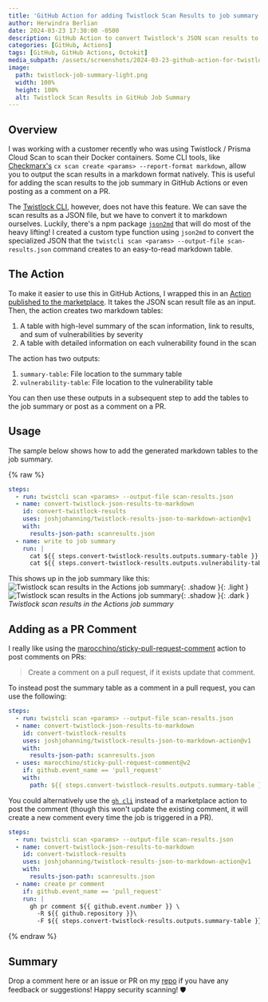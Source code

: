 ```yaml
---
title: 'GitHub Action for adding Twistlock Scan Results to job summary'
author: Herwindra Berlian
date: 2024-03-23 17:30:00 -0500
description: GitHub Action to convert Twistlock's JSON scan results to markdown to add to the job summary
categories: [GitHub, Actions]
tags: [GitHub, GitHub Actions, Octokit]
media_subpath: /assets/screenshots/2024-03-23-github-action-for-twistlock-results
image:
  path: twistlock-job-summary-light.png
  width: 100%
  height: 100%
  alt: Twistlock Scan Results in GitHub Job Summary
---
```


## Overview

I was working with a customer recently who was using Twistlock / Prisma Cloud Scan to scan their Docker containers. Some CLI tools, like [Checkmarx's](https://checkmarx.com/resource/documents/en/34965-68643-scan.html#UUID-a0bb20d5-5182-3fb4-3da0-0e263344ffe7_section-idm4631465209593633552409907579) `cx scan create <params> --report-format markdown`, allow you to output the scan results in a markdown format natively. This is useful for adding the scan results to the job summary in GitHub Actions or even posting as a comment on a PR.

The [Twistlock CLI](https://pan.dev/prisma-cloud/docs/twistcli_gs/), however, does not have this feature. We can save the scan results as a JSON file, but we have to convert it to markdown ourselves. Luckily, there's a npm package [`json2md`](https://www.npmjs.com/package/json2md) that will do most of the heavy lifting! I created a custom type function using `json2md` to convert the specialized JSON that the `twistcli scan <params> --output-file scan-results.json` command creates to an easy-to-read markdown table.

## The Action

To make it easier to use this in GitHub Actions, I wrapped this in an [Action published to the marketplace](https://github.com/marketplace/actions/twistlock-prisma-scan-results-json-to-markdown). It takes the JSON scan result file as an input. Then, the action creates two markdown tables:

1. A table with high-level summary of the scan information, link to results, and sum of vulnerabilities by severity
2. A table with detailed information on each vulnerability found in the scan

The action has two outputs:

1. `summary-table`: File location to the summary table
2. `vulnerability-table`: File location to the vulnerability table

You can then use these outputs in a subsequent step to add the tables to the job summary or post as a comment on a PR.

## Usage

The sample below shows how to add the generated markdown tables to the job summary.

{% raw %}
```yml
steps:
  - run: twistcli scan <params> --output-file scan-results.json
  - name: convert-twistlock-json-results-to-markdown
    id: convert-twistlock-results
    uses: joshjohanning/twistlock-results-json-to-markdown-action@v1
    with:
      results-json-path: scanresults.json
  - name: write to job summary
    run: |
      cat ${{ steps.convert-twistlock-results.outputs.summary-table }} >> $GITHUB_STEP_SUMMARY
      cat ${{ steps.convert-twistlock-results.outputs.vulnerability-table }} >> $GITHUB_STEP_SUMMARY
```

This shows up in the job summary like this:
![Twistlock scan results in the Actions job summary](twistlock-job-summary-light.png){: .shadow }{: .light }
![Twistlock scan results in the Actions job summary](twistlock-job-summary-dark.png){: .shadow }{: .dark }
_Twistlock scan results in the Actions job summary_

## Adding as a PR Comment

I really like using the [marocchino/sticky-pull-request-comment](https://github.com/marocchino/sticky-pull-request-comment) action to post comments on PRs:

> Create a comment on a pull request, if it exists update that comment.

To instead post the summary table as a comment in a pull request, you can use the following:

```yml
steps:
  - run: twistcli scan <params> --output-file scan-results.json
  - name: convert-twistlock-json-results-to-markdown
    id: convert-twistlock-results
    uses: joshjohanning/twistlock-results-json-to-markdown-action@v1
    with:
      results-json-path: scanresults.json
  - uses: marocchino/sticky-pull-request-comment@v2
    if: github.event_name == 'pull_request'
    with:
      path: ${{ steps.convert-twistlock-results.outputs.summary-table }}
```

You could alternatively use the [`gh cli`](https://cli.github.com/manual/gh_pr_comment) instead of a marketplace action to post the comment (though this won't update the existing comment, it will create a new comment every time the job is triggered in a PR).

```yml
steps:
  - run: twistcli scan <params> --output-file scan-results.json
  - name: convert-twistlock-json-results-to-markdown
    id: convert-twistlock-results
    uses: joshjohanning/twistlock-results-json-to-markdown-action@v1
    with:
      results-json-path: scanresults.json
  - name: create pr comment
    if: github.event_name == 'pull_request'
    run: |
      gh pr comment ${{ github.event.number }} \
        -R ${{ github.repository }}\
        -F ${{ steps.convert-twistlock-results.outputs.summary-table }}
```
{% endraw %}

## Summary

Drop a comment here or an issue or PR on my [repo](https://github.com/joshjohanning/twistlock-results-json-to-markdown-action) if you have any feedback or suggestions! Happy security scanning! 🛡️
